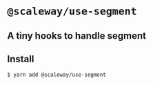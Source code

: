 # `@scaleway/use-segment`

## A tiny hooks to handle segment 

## Install

```bash
$ yarn add @scaleway/use-segment
```
